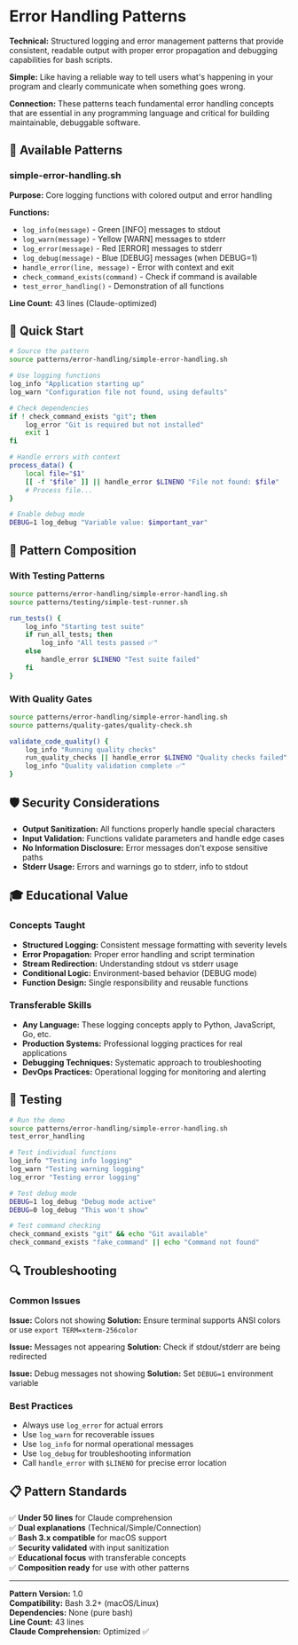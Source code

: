 # Error Handling Patterns

**Technical:** Structured logging and error management patterns that provide consistent, readable output with proper error propagation and debugging capabilities for bash scripts.

**Simple:** Like having a reliable way to tell users what's happening in your program and clearly communicate when something goes wrong.

**Connection:** These patterns teach fundamental error handling concepts that are essential in any programming language and critical for building maintainable, debuggable software.

## 🚨 Available Patterns

### simple-error-handling.sh

**Purpose:** Core logging functions with colored output and error handling

**Functions:**
- `log_info(message)` - Green [INFO] messages to stdout
- `log_warn(message)` - Yellow [WARN] messages to stderr  
- `log_error(message)` - Red [ERROR] messages to stderr
- `log_debug(message)` - Blue [DEBUG] messages (when DEBUG=1)
- `handle_error(line, message)` - Error with context and exit
- `check_command_exists(command)` - Check if command is available
- `test_error_handling()` - Demonstration of all functions

**Line Count:** 43 lines (Claude-optimized)

## 🎯 Quick Start

```bash
# Source the pattern
source patterns/error-handling/simple-error-handling.sh

# Use logging functions
log_info "Application starting up"
log_warn "Configuration file not found, using defaults"

# Check dependencies
if ! check_command_exists "git"; then
    log_error "Git is required but not installed"
    exit 1
fi

# Handle errors with context
process_data() {
    local file="$1"
    [[ -f "$file" ]] || handle_error $LINENO "File not found: $file"
    # Process file...
}

# Enable debug mode
DEBUG=1 log_debug "Variable value: $important_var"
```

## 🔧 Pattern Composition

### With Testing Patterns
```bash
source patterns/error-handling/simple-error-handling.sh
source patterns/testing/simple-test-runner.sh

run_tests() {
    log_info "Starting test suite"
    if run_all_tests; then
        log_info "All tests passed ✅"
    else
        handle_error $LINENO "Test suite failed"
    fi
}
```

### With Quality Gates
```bash
source patterns/error-handling/simple-error-handling.sh
source patterns/quality-gates/quality-check.sh

validate_code_quality() {
    log_info "Running quality checks"
    run_quality_checks || handle_error $LINENO "Quality checks failed"
    log_info "Quality validation complete ✅"
}
```

## 🛡️ Security Considerations

- **Output Sanitization:** All functions properly handle special characters
- **Input Validation:** Functions validate parameters and handle edge cases
- **No Information Disclosure:** Error messages don't expose sensitive paths
- **Stderr Usage:** Errors and warnings go to stderr, info to stdout

## 🎓 Educational Value

### Concepts Taught
- **Structured Logging:** Consistent message formatting with severity levels
- **Error Propagation:** Proper error handling and script termination
- **Stream Redirection:** Understanding stdout vs stderr usage
- **Conditional Logic:** Environment-based behavior (DEBUG mode)
- **Function Design:** Single responsibility and reusable functions

### Transferable Skills
- **Any Language:** These logging concepts apply to Python, JavaScript, Go, etc.
- **Production Systems:** Professional logging practices for real applications
- **Debugging Techniques:** Systematic approach to troubleshooting
- **DevOps Practices:** Operational logging for monitoring and alerting

## 🧪 Testing

```bash
# Run the demo
source patterns/error-handling/simple-error-handling.sh
test_error_handling

# Test individual functions
log_info "Testing info logging"
log_warn "Testing warning logging"
log_error "Testing error logging"

# Test debug mode
DEBUG=1 log_debug "Debug mode active"
DEBUG=0 log_debug "This won't show"

# Test command checking
check_command_exists "git" && echo "Git available"
check_command_exists "fake_command" || echo "Command not found"
```

## 🔍 Troubleshooting

### Common Issues

**Issue:** Colors not showing
**Solution:** Ensure terminal supports ANSI colors or use `export TERM=xterm-256color`

**Issue:** Messages not appearing
**Solution:** Check if stdout/stderr are being redirected

**Issue:** Debug messages not showing
**Solution:** Set `DEBUG=1` environment variable

### Best Practices

- Always use `log_error` for actual errors
- Use `log_warn` for recoverable issues  
- Use `log_info` for normal operational messages
- Use `log_debug` for troubleshooting information
- Call `handle_error` with `$LINENO` for precise error location

## 📋 Pattern Standards

✅ **Under 50 lines** for Claude comprehension  
✅ **Dual explanations** (Technical/Simple/Connection)  
✅ **Bash 3.x compatible** for macOS support  
✅ **Security validated** with input sanitization  
✅ **Educational focus** with transferable concepts  
✅ **Composition ready** for use with other patterns  

---

**Pattern Version:** 1.0  
**Compatibility:** Bash 3.2+ (macOS/Linux)  
**Dependencies:** None (pure bash)  
**Line Count:** 43 lines  
**Claude Comprehension:** Optimized ✅